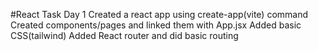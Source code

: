 #React Task Day 1
Created a react app using create-app(vite) command 
Created components/pages and linked them with App.jsx 
Added basic CSS(tailwind)
Added React router and did basic routing 
